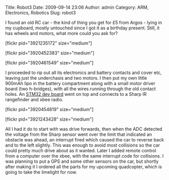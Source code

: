 Title: Robot3
Date: 2009-09-14 23:06
Author: admin
Category: ARM, Electronics, Robotics
Slug: robot3

I found an old RC car - the kind of thing you get for £5 from Argos -
lying in my cupboard, mostly untouched since I got it as a birthday
present. Still, it has wheels and motors, what more could you ask for?

[flickr pid="3921235172" size="medium"]

[flickr pid="3920452383" size="medium"]

[flickr pid="3920461549" size="medium"]

I proceeded to rip out all its electronics and battery contacts and
cover etc, leaving just the underchasis and two motors. I then put my
own little 900mAh lipo in the battery compartment along with a small
motor driver board (two h-bridges), with all the wires running through
the old contact holes. An [STM32 dev board][] went on top and connects
to a Sharp IR rangefinder and xbee radio.

[flickr pid="3920454819" size="medium"]

[flickr pid="3921243428" size="medium"]

All I had it do to start with was drive forwards, then when the ADC
detected the voltage from the Sharp sensor went over the limit that
indicated an obstacle was ahead, an interrupt fired which caused the car
to reverse back and to the left slightly. This was enough to avoid most
collisions so the car could pretty much drive about as it wanted. Later
I added remote control from a computer over the xbee, with the same
interrupt code for collisions. I was planning to put a GPS and some
other sensors on the car, but shortly after making it I ordered all the
parts for my upcoming quadcopter, which is going to take the limelight
for now.

<object width="425" height="344"><param name="movie" value="http://www.youtube.com/v/itKJRsRtrY8&amp;hl=en&amp;fs=1&amp;"></param><param name="allowFullScreen" value="true"></param><param name="allowscriptaccess" value="always"></param><embed src="http://www.youtube.com/v/itKJRsRtrY8&amp;hl=en&amp;fs=1&amp;" type="application/x-shockwave-flash" allowscriptaccess="always" allowfullscreen="true" width="425" height="344"></embed></object>

  [STM32 dev board]: http://negativeacknowledge.com/2009/09/stm32-prototyping-boards/
